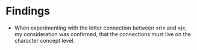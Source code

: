 # Findings
- When experimenting with the letter connection between »ת« and »j«, my consideration was confirmed, that the connections must live on the character concept level.
